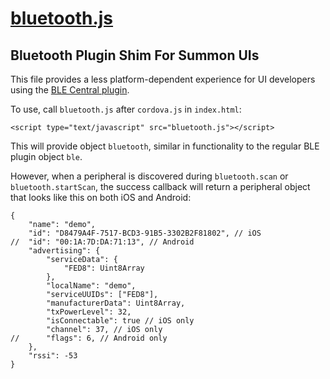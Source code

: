 # [bluetooth.js](https://github.com/lab11/summon/blob/master/examples/cordova-apps/bluetooth.js)
## Bluetooth Plugin Shim For Summon UIs

This file provides a less platform-dependent experience for UI developers using the [BLE Central plugin](https://github.com/don/cordova-plugin-ble-central).

To use, call `bluetooth.js` after `cordova.js` in `index.html`:
````
<script type="text/javascript" src="bluetooth.js"></script>
````

This will provide object `bluetooth`, similar in functionality to the regular BLE plugin object `ble`.

However, when a peripheral is discovered during `bluetooth.scan` or `bluetooth.startScan`, the success callback will return a peripheral object that looks like this on both iOS and Android:

    {
        "name": "demo",
        "id": "D8479A4F-7517-BCD3-91B5-3302B2F81802", // iOS
    //  "id": "00:1A:7D:DA:71:13", // Android
        "advertising": {
            "serviceData": {
                "FED8": Uint8Array
            },
            "localName": "demo",
            "serviceUUIDs": ["FED8"],
            "manufacturerData": Uint8Array,
            "txPowerLevel": 32,
            "isConnectable": true // iOS only
            "channel": 37, // iOS only
    //      "flags": 6, // Android only 
        },
        "rssi": -53
    }
